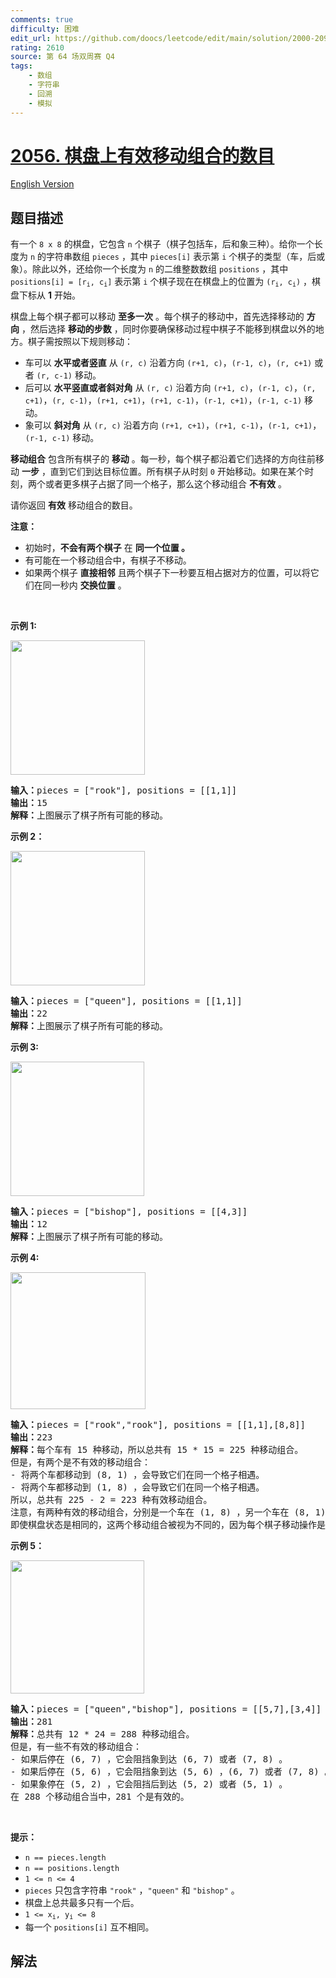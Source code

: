 ```yaml
---
comments: true
difficulty: 困难
edit_url: https://github.com/doocs/leetcode/edit/main/solution/2000-2099/2056.Number%20of%20Valid%20Move%20Combinations%20On%20Chessboard/README.md
rating: 2610
source: 第 64 场双周赛 Q4
tags:
    - 数组
    - 字符串
    - 回溯
    - 模拟
---
```


# [2056. 棋盘上有效移动组合的数目](https://leetcode.cn/problems/number-of-valid-move-combinations-on-chessboard)

[English Version](/solution/2000-2099/2056.Number%20of%20Valid%20Move%20Combinations%20On%20Chessboard/README_EN.md)

## 题目描述

<!-- 这里写题目描述 -->

<p>有一个&nbsp;<code>8 x 8</code>&nbsp;的棋盘，它包含&nbsp;<code>n</code>&nbsp;个棋子（棋子包括车，后和象三种）。给你一个长度为 <code>n</code>&nbsp;的字符串数组&nbsp;<code>pieces</code>&nbsp;，其中&nbsp;<code>pieces[i]</code>&nbsp;表示第 <code>i</code>&nbsp;个棋子的类型（车，后或象）。除此以外，还给你一个长度为 <code>n</code>&nbsp;的二维整数数组&nbsp;<code>positions</code>&nbsp;，其中 <code>positions[i] = [r<sub>i</sub>, c<sub>i</sub>]</code>&nbsp;表示第 <code>i</code>&nbsp;个棋子现在在棋盘上的位置为&nbsp;<code>(r<sub>i</sub>, c<sub>i</sub>)</code>&nbsp;，棋盘下标从 <strong>1</strong>&nbsp;开始。</p>

<p>棋盘上每个棋子都可以移动 <b>至多一次</b>&nbsp;。每个棋子的移动中，首先选择移动的 <strong>方向</strong>&nbsp;，然后选择 <strong>移动的步数</strong>&nbsp;，同时你要确保移动过程中棋子不能移到棋盘以外的地方。棋子需按照以下规则移动：</p>

<ul>
	<li>车可以 <strong>水平或者竖直</strong>&nbsp;从&nbsp;<code>(r, c)</code>&nbsp;沿着方向&nbsp;<code>(r+1, c)</code>，<code>(r-1, c)</code>，<code>(r, c+1)</code>&nbsp;或者&nbsp;<code>(r, c-1)</code>&nbsp;移动。</li>
	<li>后可以 <strong>水平竖直或者斜对角</strong>&nbsp;从&nbsp;<code>(r, c)</code> 沿着方向&nbsp;<code>(r+1, c)</code>，<code>(r-1, c)</code>，<code>(r, c+1)</code>，<code>(r, c-1)</code>，<code>(r+1, c+1)</code>，<code>(r+1, c-1)</code>，<code>(r-1, c+1)</code>，<code>(r-1, c-1)</code>&nbsp;移动。</li>
	<li>象可以 <strong>斜对角</strong>&nbsp;从&nbsp;<code>(r, c)</code>&nbsp;沿着方向&nbsp;<code>(r+1, c+1)</code>，<code>(r+1, c-1)</code>，<code>(r-1, c+1)</code>，<code>(r-1, c-1)</code>&nbsp;移动。</li>
</ul>

<p><strong>移动组合</strong>&nbsp;包含所有棋子的 <strong>移动</strong>&nbsp;。每一秒，每个棋子都沿着它们选择的方向往前移动 <strong>一步</strong>&nbsp;，直到它们到达目标位置。所有棋子从时刻 <code>0</code>&nbsp;开始移动。如果在某个时刻，两个或者更多棋子占据了同一个格子，那么这个移动组合 <strong>不有效</strong>&nbsp;。</p>

<p>请你返回 <strong>有效</strong>&nbsp;移动组合的数目。</p>

<p><strong>注意：</strong></p>

<ul>
	<li>初始时，<strong>不会有两个棋子</strong>&nbsp;在 <strong>同一个位置 。</strong></li>
	<li>有可能在一个移动组合中，有棋子不移动。</li>
	<li>如果两个棋子 <strong>直接相邻</strong>&nbsp;且两个棋子下一秒要互相占据对方的位置，可以将它们在同一秒内 <strong>交换位置</strong>&nbsp;。</li>
</ul>

<p>&nbsp;</p>

<p><strong>示例 1:</strong></p>

<p><img alt="" src="https://fastly.jsdelivr.net/gh/doocs/leetcode@main/solution/2000-2099/2056.Number%20of%20Valid%20Move%20Combinations%20On%20Chessboard/images/a1.png" style="width: 215px; height: 215px;" /></p>

<pre>
<b>输入：</b>pieces = ["rook"], positions = [[1,1]]
<b>输出：</b>15
<b>解释：</b>上图展示了棋子所有可能的移动。
</pre>

<p><strong>示例 2：</strong></p>

<p><img alt="" src="https://fastly.jsdelivr.net/gh/doocs/leetcode@main/solution/2000-2099/2056.Number%20of%20Valid%20Move%20Combinations%20On%20Chessboard/images/a2.png" style="width: 215px; height: 215px;" /></p>

<pre>
<b>输入：</b>pieces = ["queen"], positions = [[1,1]]
<b>输出：</b>22
<b>解释：</b>上图展示了棋子所有可能的移动。
</pre>

<p><strong>示例 3:</strong></p>

<p><img alt="" src="https://fastly.jsdelivr.net/gh/doocs/leetcode@main/solution/2000-2099/2056.Number%20of%20Valid%20Move%20Combinations%20On%20Chessboard/images/a3.png" style="width: 214px; height: 215px;" /></p>

<pre>
<b>输入：</b>pieces = ["bishop"], positions = [[4,3]]
<b>输出：</b>12
<b>解释：</b>上图展示了棋子所有可能的移动。
</pre>

<p><strong>示例 4:</strong></p>

<p><img alt="" src="https://fastly.jsdelivr.net/gh/doocs/leetcode@main/solution/2000-2099/2056.Number%20of%20Valid%20Move%20Combinations%20On%20Chessboard/images/a4.png" style="width: 216px; height: 219px;" /></p>

<pre>
<b>输入：</b>pieces = ["rook","rook"], positions = [[1,1],[8,8]]
<b>输出：</b>223
<b>解释：</b>每个车有 15 种移动，所以总共有 15 * 15 = 225 种移动组合。
但是，有两个是不有效的移动组合：
- 将两个车都移动到 (8, 1) ，会导致它们在同一个格子相遇。
- 将两个车都移动到 (1, 8) ，会导致它们在同一个格子相遇。
所以，总共有 225 - 2 = 223 种有效移动组合。
注意，有两种有效的移动组合，分别是一个车在 (1, 8) ，另一个车在 (8, 1) 。
即使棋盘状态是相同的，这两个移动组合被视为不同的，因为每个棋子移动操作是不相同的。
</pre>

<p><strong>示例 5：</strong></p>

<p><img alt="" src="https://fastly.jsdelivr.net/gh/doocs/leetcode@main/solution/2000-2099/2056.Number%20of%20Valid%20Move%20Combinations%20On%20Chessboard/images/a5.png" style="width: 214px; height: 213px;" /></p>

<pre>
<b>输入：</b>pieces = ["queen","bishop"], positions = [[5,7],[3,4]]
<b>输出：</b>281
<b>解释：</b>总共有 12 * 24 = 288 种移动组合。
但是，有一些不有效的移动组合：
- 如果后停在 (6, 7) ，它会阻挡象到达 (6, 7) 或者 (7, 8) 。
- 如果后停在 (5, 6) ，它会阻挡象到达 (5, 6) ，(6, 7) 或者 (7, 8) 。
- 如果象停在 (5, 2) ，它会阻挡后到达 (5, 2) 或者 (5, 1) 。
在 288 个移动组合当中，281 个是有效的。
</pre>

<p>&nbsp;</p>

<p><strong>提示：</strong></p>

<ul>
	<li><code>n == pieces.length </code></li>
	<li><code>n == positions.length</code></li>
	<li><code>1 &lt;= n &lt;= 4</code></li>
	<li><code>pieces</code>&nbsp;只包含字符串&nbsp;<code>"rook"</code>&nbsp;，<code>"queen"</code>&nbsp;和&nbsp;<code>"bishop"</code>&nbsp;。</li>
	<li>棋盘上总共最多只有一个后。</li>
	<li><code>1 &lt;= x<sub>i</sub>, y<sub>i</sub> &lt;= 8</code></li>
	<li>每一个&nbsp;<code>positions[i]</code>&nbsp;互不相同。</li>
</ul>

## 解法

<!-- end -->
